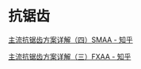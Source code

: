 # 抗锯齿

[主流抗锯齿方案详解（四）SMAA - 知乎](https://zhuanlan.zhihu.com/p/342211163)

[主流抗锯齿方案详解（三）FXAA - 知乎](https://zhuanlan.zhihu.com/p/431384101)